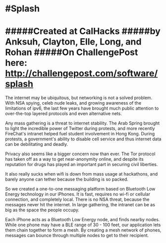 #Splash
=======
#####Created at CalHacks
#####by Anksuh, Clayton, Elle, Long, and Rohan
#####On ChallengePost here: http://challengepost.com/software/splash
======
The internet may be ubiquitous, but networking is not a solved problem. With NSA spying, celeb nude leaks, and growing awareness of the limitations of ipv6, the last few years have brought much public attention to over-the-top layered protocols and even alternative nets.

Any mass gathering is a threat to internet stability. The Arab Spring brought to light the incredible power of Twitter during protests, and more recently FireChat's intranet helped fuel student involvement in Hong Kong. During protests, a government's ability to disable cell service and thus internet data can be debilitating and deadly.

Privacy also seems like a bigger concern now than ever. The Tor protocol has taken off as a way to get near-anonymity online, and despite its reputation for drugs has played an important part in securing civil liberties.

It also really sucks when wifi is down from mass usage at hackathons, and barely anyone can tether because the building is so packed.

So we created a one-to-one messaging platform based on Bluetooth Low Energy technology in our iPhones. It is fast, requires no wi-fi or cellular connection, and completely local. There is no NSA threat, because the messages never hit the internet. In large gathering, the intranet can be as big as the space the people occupy.

Each iPhone acts as a Bluetooth Low Energy node, and finds nearby nodes. While one phone may have a BLE range of 30 - 100 feet, our application lets them chain together to form a mesh. By creating a mesh network of phones, messages can bounce through multiple nodes to get to their recipient.
